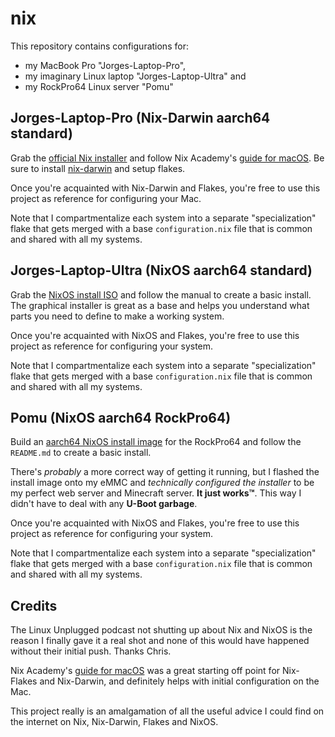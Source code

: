 # nix

This repository contains configurations for:

- my MacBook Pro "Jorges-Laptop-Pro",
- my imaginary Linux laptop "Jorges-Laptop-Ultra" and
- my RockPro64 Linux server "Pomu"

## Jorges-Laptop-Pro (Nix-Darwin aarch64 standard)

Grab the [official Nix installer](https://nixos.org/download/) and follow Nix Academy's [guide for macOS](https://nixcademy.com/2024/01/15/nix-on-macos/). Be sure to install [nix-darwin](https://github.com/LnL7/nix-darwin) and setup flakes.

Once you're acquainted with Nix-Darwin and Flakes, you're free to use this project as reference for configuring your Mac.

Note that I compartmentalize each system into a separate "specialization" flake that gets merged with a base `configuration.nix` file that is common and shared with all my systems.

## Jorges-Laptop-Ultra (NixOS aarch64 standard)

Grab the [NixOS install ISO](https://nixos.org/download/) and follow the manual to create a basic install. The graphical installer is great as a base and helps you understand what parts you need to define to make a working system.

Once you're acquainted with NixOS and Flakes, you're free to use this project as reference for configuring your system.

Note that I compartmentalize each system into a separate "specialization" flake that gets merged with a base `configuration.nix` file that is common and shared with all my systems.

## Pomu (NixOS aarch64 RockPro64)

Build an [aarch64 NixOS install image](https://github.com/Mic92/nixos-aarch64-images/) for the RockPro64 and follow the `README.md` to create a basic install.

There's _probably_ a more correct way of getting it running, but I flashed the install image onto my eMMC and _technically configured the installer_ to be my perfect web server and Minecraft server. **It just works™**. This way I didn't have to deal with any **U-Boot garbage**.

Once you're acquainted with NixOS and Flakes, you're free to use this project as reference for configuring your system.

Note that I compartmentalize each system into a separate "specialization" flake that gets merged with a base `configuration.nix` file that is common and shared with all my systems.

## Credits

The Linux Unplugged podcast not shutting up about Nix and NixOS is the reason I finally gave it a real shot and none of this would have happened without their initial push. Thanks Chris.

Nix Academy's [guide for macOS](https://nixcademy.com/2024/01/15/nix-on-macos/) was a great starting off point for Nix-Flakes and Nix-Darwin, and definitely helps with initial configuration on the Mac.

This project really is an amalgamation of all the useful advice I could find on the internet on Nix, Nix-Darwin, Flakes and NixOS.
